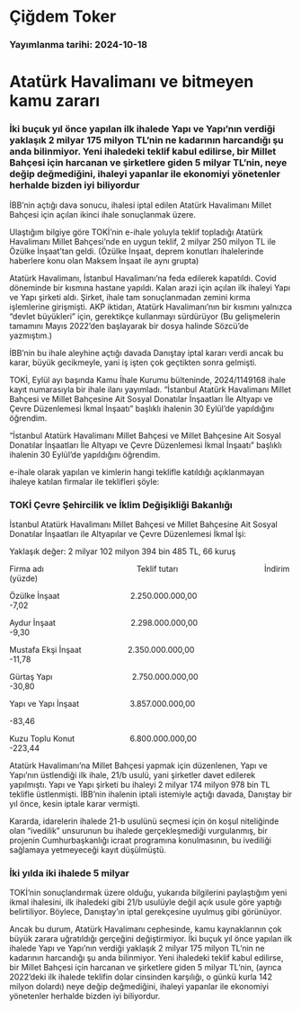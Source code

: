 # Çiğdem Toker

### Yayımlanma tarihi: 2024-10-18

# Atatürk Havalimanı ve bitmeyen kamu zararı


### İki buçuk yıl önce yapılan ilk ihalede Yapı ve Yapı’nın verdiği yaklaşık 2 milyar 175 milyon TL’nin ne kadarının harcandığı şu anda bilinmiyor. Yeni ihaledeki teklif kabul edilirse, bir Millet Bahçesi için harcanan ve şirketlere giden 5 milyar TL’nin, neye değip değmediğini, ihaleyi yapanlar ile ekonomiyi yönetenler herhalde bizden iyi biliyordur



İBB’nin açtığı dava sonucu, ihalesi iptal edilen Atatürk Havalimanı Millet Bahçesi için açılan ikinci ihale sonuçlanmak üzere.

Ulaştığım bilgiye göre TOKİ’nin e-ihale yoluyla teklif topladığı Atatürk Havalimanı Millet Bahçesi’nde en uygun teklif, 2 milyar 250 milyon TL ile Özülke İnşaat’tan geldi. (Özülke İnşaat, deprem konutları ihalelerinde haberlere konu olan Maksem İnşaat ile aynı grupta)

Atatürk Havalimanı, İstanbul Havalimanı’na feda edilerek kapatıldı. Covid döneminde bir kısmına hastane yapıldı. Kalan arazi için açılan ilk ihaleyi Yapı ve Yapı şirketi aldı. Şirket, ihale tam sonuçlanmadan zemini kırma işlemlerine girişmişti. AKP iktidarı, Atatürk Havalimanı’nın bir kısmını yalnızca “devlet büyükleri” için, gerektikçe kullanmayı sürdürüyor (Bu gelişmelerin tamamını Mayıs 2022’den başlayarak bir dosya halinde Sözcü’de yazmıştım.)

İBB’nin bu ihale aleyhine açtığı davada Danıştay iptal kararı verdi ancak bu karar, büyük gecikmeyle, yani iş işten çok geçtikten sonra gelmişti.

TOKİ, Eylül ayı başında Kamu İhale Kurumu bülteninde, 2024/1149168 ihale kayıt numarasıyla bir ihale ilanı yayımladı. “İstanbul Atatürk Havalimanı Millet Bahçesi ve Millet Bahçesine Ait Sosyal Donatılar İnşaatları İle Altyapı ve Çevre Düzenlemesi İkmal İnşaatı” başlıklı ihalenin 30 Eylül’de yapıldığını öğrendim.

“İstanbul Atatürk Havalimanı Millet Bahçesi ve Millet Bahçesine Ait Sosyal Donatılar İnşaatları İle Altyapı ve Çevre Düzenlemesi İkmal İnşaatı” başlıklı ihalenin 30 Eylül’de yapıldığını öğrendim.

e-ihale olarak yapılan ve kimlerin hangi teklifle katıldığı açıklanmayan ihaleye katılan firmalar ile teklifleri şöyle:


### TOKİ Çevre Şehircilik ve İklim Değişikliği Bakanlığı

İstanbul Atatürk Havalimanı Millet Bahçesi ve Millet Bahçesine Ait Sosyal Donatılar İnşaatları ile Altyapılar ve Çevre Düzenlemesi İkmal İşi:

Yaklaşık değer: 2 milyar 102 milyon 394 bin 485 TL, 66 kuruş

Firma adı                                          Teklif tutarı                                       İndirim (yüzde)

Özülke İnşaat                                2.250.000.000,00                                    -7,02

Aydur İnşaat                                  2.298.000.000,00                                    -9,30

Mustafa Ekşi İnşaat                     2.350.000.000,00                                    -11,78

Gürtaş Yapı                                    2.750.000.000,00                                    -30,80

Yapı ve Yapı İnşaat                       3.857.000.000,00

-83,46

Kuzu Toplu Konut                         6.800.000.000,00                                    -223,44

Atatürk Havalimanı’na Millet Bahçesi yapmak için düzenlenen, Yapı ve Yapı’nın üstlendiği ilk ihale, 21/b usulü, yani şirketler davet edilerek yapılmıştı. Yapı ve Yapı şirketi bu ihaleyi 2 milyar 174 milyon 978 bin TL teklifle üstlenmişti. İBB’nin ihalenin iptali istemiyle açtığı davada, Danıştay bir yıl önce, kesin iptale karar vermişti.

Kararda, idarelerin ihalede 21-b usulünü seçmesi için ön koşul niteliğinde olan “ivedilik” unsurunun bu ihalede gerçekleşmediği vurgulanmış, bir projenin Cumhurbaşkanlığı icraat programına konulmasının, bu ivediliği sağlamaya yetmeyeceği kayıt düşülmüştü.


### İki yılda iki ihalede 5 milyar

TOKİ’nin sonuçlandırmak üzere olduğu, yukarıda bilgilerini paylaştığım yeni ikmal ihalesini, ilk ihaledeki gibi 21/b usulüyle değil açık usule göre yaptığı belirtiliyor. Böylece, Danıştay’ın iptal gerekçesine uyulmuş gibi görünüyor.

Ancak bu durum, Atatürk Havalimanı cephesinde, kamu kaynaklarının çok büyük zarara uğratıldığı gerçeğini değiştirmiyor. İki buçuk yıl önce yapılan ilk ihalede Yapı ve Yapı’nın verdiği yaklaşık 2 milyar 175 milyon TL’nin ne kadarının harcandığı şu anda bilinmiyor. Yeni ihaledeki teklif kabul edilirse, bir Millet Bahçesi için harcanan ve şirketlere giden 5 milyar TL’nin, (ayrıca 2022’deki ilk ihalede teklifin dolar cinsinden karşılığı, o günkü kurla 142 milyon dolardı) neye değip değmediğini, ihaleyi yapanlar ile ekonomiyi yönetenler herhalde bizden iyi biliyordur.

